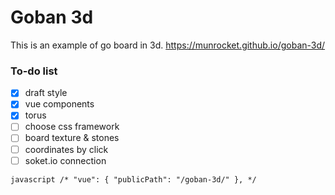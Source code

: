 # Goban 3d

This is an example of go board in 3d. https://munrocket.github.io/goban-3d/ 

### To-do list
- [x] draft style
- [x] vue components
- [x] torus
- [ ] choose css framework
- [ ] board texture & stones
- [ ] coordinates by click
- [ ] soket.io connection

```javascript /* "vue": { "publicPath": "/goban-3d/" }, */```
